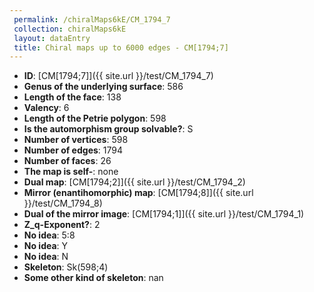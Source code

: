 ```yaml
--- 
 permalink: /chiralMaps6kE/CM_1794_7 
 collection: chiralMaps6kE
 layout: dataEntry
 title: Chiral maps up to 6000 edges - CM[1794;7]
---
```


- **ID**: [CM[1794;7]]({{ site.url }}/test/CM_1794_7)
- **Genus of the underlying surface**: 586
- **Length of the face**: 138
- **Valency**: 6
- **Length of the Petrie polygon**: 598
- **Is the automorphism group solvable?**: S
- **Number of vertices**: 598
- **Number of edges**: 1794
- **Number of faces**: 26
- **The map is self-**: none
- **Dual map**: [CM[1794;2]]({{ site.url }}/test/CM_1794_2)
- **Mirror (enantihomorphic) map**: [CM[1794;8]]({{ site.url }}/test/CM_1794_8)
- **Dual of the mirror image**: [CM[1794;1]]({{ site.url }}/test/CM_1794_1)
- **Z_q-Exponent?**: 2
- **No idea**:  5:8
- **No idea**: Y
- **No idea**: N
- **Skeleton**: Sk(598;4)
- **Some other kind of skeleton**: nan
